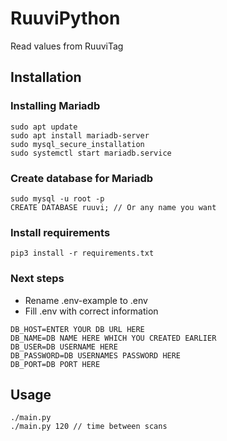 # RuuviPython
Read values from RuuviTag

## Installation
### Installing Mariadb
```
sudo apt update
sudo apt install mariadb-server
sudo mysql_secure_installation
sudo systemctl start mariadb.service
```

### Create database for Mariadb
```
sudo mysql -u root -p
CREATE DATABASE ruuvi; // Or any name you want
```

### Install requirements
```
pip3 install -r requirements.txt 
```

### Next steps
- Rename .env-example to .env
- Fill .env with correct information
```
DB_HOST=ENTER YOUR DB URL HERE
DB_NAME=DB NAME HERE WHICH YOU CREATED EARLIER
DB_USER=DB USERNAME HERE
DB_PASSWORD=DB USERNAMES PASSWORD HERE
DB_PORT=DB PORT HERE
```

## Usage
```
./main.py
./main.py 120 // time between scans
```
